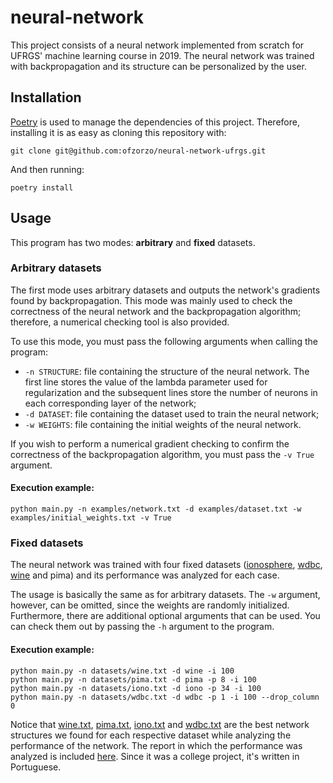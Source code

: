 # neural-network
This project consists of a neural network implemented from scratch for UFRGS' machine learning course in 2019. The neural network was trained with backpropagation and its structure can be personalized by the user.

## Installation

[Poetry](https://github.com/python-poetry/poetry) is used to manage the dependencies of this project. Therefore, installing it is as easy as cloning this repository with:

```
git clone git@github.com:ofzorzo/neural-network-ufrgs.git
```

And then running:
```
poetry install
```

## Usage

This program has two modes: **arbitrary** and **fixed** datasets.

### Arbitrary datasets

The first mode uses arbitrary datasets and outputs the network's gradients found by backpropagation. This mode was mainly used to check the correctness of the neural network and the backpropagation algorithm; therefore, a numerical checking tool is also provided.

To use this mode, you must pass the following arguments when calling the program:

- `-n STRUCTURE`: file containing the structure of the neural network. The first line stores the value of the lambda parameter used for regularization and the subsequent lines store the number of neurons in each corresponding layer of the network;
- `-d DATASET`: file containing the dataset used to train the neural network;
- `-w WEIGHTS`: file containing the initial weights of the neural network.

If you wish to perform a numerical gradient checking to confirm the correctness of the backpropagation algorithm, you must pass the `-v True` argument.

#### Execution example:
```
python main.py -n examples/network.txt -d examples/dataset.txt -w examples/initial_weights.txt -v True
```
### Fixed datasets

The neural network was trained with four fixed datasets ([ionosphere](https://archive.ics.uci.edu/ml/datasets/Ionosphere), [wdbc](https://archive.ics.uci.edu/ml/datasets/Breast+Cancer+Wisconsin+(Diagnostic)), [wine](https://archive.ics.uci.edu/ml/datasets/wine) and pima) and its performance was analyzed for each case.

The usage is basically the same as for arbitrary datasets. The `-w` argument, however, can be omitted, since the weights are randomly initialized. Furthermore, there are additional optional arguments that can be used. You can check them out by passing the `-h` argument to the program.

#### Execution example:
```
python main.py -n datasets/wine.txt -d wine -i 100
python main.py -n datasets/pima.txt -d pima -p 8 -i 100
python main.py -n datasets/iono.txt -d iono -p 34 -i 100
python main.py -n datasets/wdbc.txt -d wdbc -p 1 -i 100 --drop_column 0
```

Notice that [wine.txt](datasets/wine.txt), [pima.txt](datasets/pima.txt), [iono.txt](datasets/iono.txt) and [wdbc.txt](datasets/wdbc.txt) are the best network structures we found for each respective dataset while analyzing the performance of the network. The report in which the performance was analyzed is included [here](/report/report.pdf). Since it was a college project, it's written in Portuguese.
